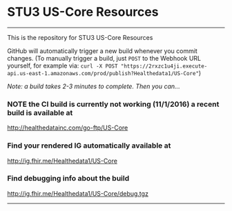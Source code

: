 #  STU3 US-Core Resources

-----
This is the repository for STU3 US-Core Resources

<!--
### NOTE the CI build is currently not working (11/1/2016) a recent build is available [here](http://healthedatainc.com/go-ftp/US-Core/)
-->

GitHub will automatically trigger a new build whenever you commit changes.
(To manually trigger a build, just `POST` to the Webhook URL yourself, for example via:
`curl -X POST "https://2rxzc1u4ji.execute-api.us-east-1.amazonaws.com/prod/publish?Healthedata1/US-Core"`)

*Note: a build takes 2-3 minutes to complete. Then you can...*


### NOTE the CI build is currently not working (11/1/2016) a recent build is available at

http://healthedatainc.com/go-ftp/US-Core


### Find your rendered IG automatically available at

http://ig.fhir.me/Healthedata1/US-Core

### Find debugging info about the build

http://ig.fhir.me/Healthedata1/US-Core/debug.tgz

------
